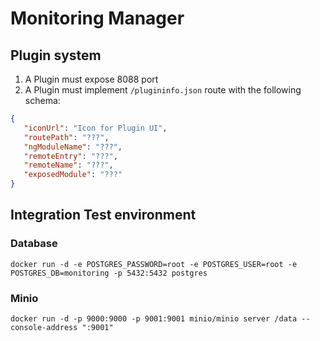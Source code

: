 # Monitoring Manager

## Plugin system

1. A Plugin must expose 8088 port
2. A Plugin must implement `/plugininfo.json` route with the following schema:
```json
{
   "iconUrl": "Icon for Plugin UI",
   "routePath": "???",
   "ngModuleName": "???",
   "remoteEntry": "???",
   "remoteName": "???",
   "exposedModule": "???"
}
```

## Integration Test environment

### Database 
```shell
docker run -d -e POSTGRES_PASSWORD=root -e POSTGRES_USER=root -e POSTGRES_DB=monitoring -p 5432:5432 postgres
```
### Minio
```shell
docker run -d -p 9000:9000 -p 9001:9001 minio/minio server /data --console-address ":9001"
```

